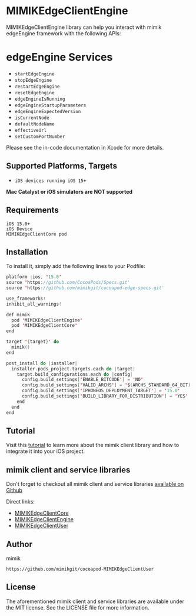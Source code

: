 # MIMIKEdgeClientEngine

MIMIKEdgeClientEngine library can help you interact with mimik edgeEngine framework with the following APIs:
 
 # edgeEngine Services

 * `startEdgeEngine`
 * `stopEdgeEngine`
 * `restartEdgeEngine`
 * `resetEdgeEngine`
 * `edgeEngineIsRunning` 
 * `edgeEngineStartupParameters`
 * `edgeEngineExpectedVersion`
 * `isCurrentNode`
 * `defaultNodeName`
 * `effectiveUrl`
 * `setCustomPortNumber`

Please see the in-code documentation in Xcode for more details.

## Supported Platforms, Targets
* `iOS devices running iOS 15+`

**Mac Catalyst or iOS simulators are NOT supported**

## Requirements
```
iOS 15.0+
iOS Device
MIMIKEdgeClientCore pod
```

## Installation

To install it, simply add the following lines to your Podfile:

```swift
platform :ios, '15.0'
source 'https://github.com/CocoaPods/Specs.git'
source 'https://github.com/mimikgit/cocoapod-edge-specs.git'

use_frameworks!
inhibit_all_warnings!

def mimik
  pod 'MIMIKEdgeClientEngine'
  pod 'MIMIKEdgeClientCore'
end

target '{target}' do
  mimik()
end

post_install do |installer|
  installer.pods_project.targets.each do |target|
    target.build_configurations.each do |config|
      config.build_settings['ENABLE_BITCODE'] = 'NO'
      config.build_settings['VALID_ARCHS'] = '$(ARCHS_STANDARD_64_BIT)'
      config.build_settings['IPHONEOS_DEPLOYMENT_TARGET'] = '15.0'
      config.build_settings['BUILD_LIBRARY_FOR_DISTRIBUTION'] = 'YES'
    end
  end
end
```

## Tutorial

Visit this [tutorial](https://devdocs.mimik.com/tutorials/03-index) to learn more about the mimik client library and how to integrate it into your iOS project.

## mimik client and service libraries

Don't forget to checkout all mimik client and service libraries [available on Github](https://github.com/search?q=cocoapod-MIMIKEdgeClient)

Direct links:
 
 * [MIMIKEdgeClientCore](https://github.com/mimikgit/cocoapod-MIMIKEdgeClientCore)
 * [MIMIKEdgeClientEngine](https://github.com/mimikgit/cocoapod-MIMIKEdgeClientEngine)
 * [MIMIKEdgeClientUser](https://github.com/mimikgit/cocoapod-MIMIKEdgeClientUser)

## Author

mimik
```
https://github.com/mimikgit/cocoapod-MIMIKEdgeClientUser
```

## License

The aforementioned mimik client and service libraries are available under the MIT license. See the LICENSE file for more information.
